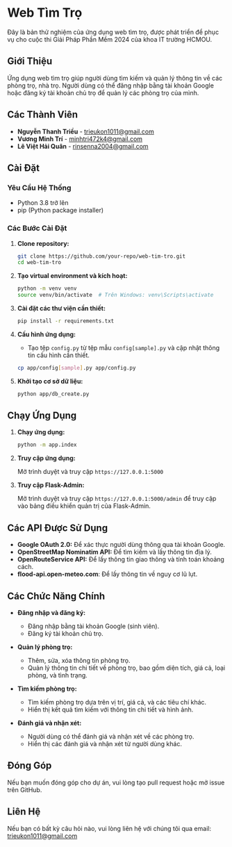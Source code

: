 # Web Tìm Trọ

Đây là bản thử nghiệm của ứng dụng web tìm trọ, được phát triển để phục vụ cho cuộc thi Giải Pháp Phần Mềm 2024 của khoa IT trường HCMOU.

## Giới Thiệu

Ứng dụng web tìm trọ giúp người dùng tìm kiếm và quản lý thông tin về các phòng trọ, nhà trọ. Người dùng có thể đăng nhập bằng tài khoản Google hoặc đăng ký tài khoản chủ trọ để quản lý các phòng trọ của mình.

## Các Thành Viên

- **Nguyễn Thanh Triều** - trieukon1011@gmail.com
- **Vương Minh Trí** - minhtri472k4@gmail.com
- **Lê Việt Hải Quân** - rinsenna2004@gmail.com

## Cài Đặt

### Yêu Cầu Hệ Thống

- Python 3.8 trở lên
- pip (Python package installer)

### Các Bước Cài Đặt

1. **Clone repository:**

    ```sh
    git clone https://github.com/your-repo/web-tim-tro.git
    cd web-tim-tro
    ```

2. **Tạo virtual environment và kích hoạt:**

    ```sh
    python -m venv venv
    source venv/bin/activate  # Trên Windows: venv\Scripts\activate
    ```

3. **Cài đặt các thư viện cần thiết:**

    ```sh
    pip install -r requirements.txt
    ```

4. **Cấu hình ứng dụng:**

    - Tạo tệp `config.py` từ tệp mẫu `config[sample].py` và cập nhật thông tin cấu hình cần thiết.

    ```sh
    cp app/config[sample].py app/config.py
    ```

5. **Khởi tạo cơ sở dữ liệu:**

    ```sh
    python app/db_create.py
    ```

## Chạy Ứng Dụng

1. **Chạy ứng dụng:**

    ```sh
    python -m app.index
    ```

2. **Truy cập ứng dụng:**

    Mở trình duyệt và truy cập `https://127.0.0.1:5000`

3. **Truy cập Flask-Admin:**

    Mở trình duyệt và truy cập `https://127.0.0.1:5000/admin` để truy cập vào bảng điều khiển quản trị của Flask-Admin.

## Các API Được Sử Dụng

- **Google OAuth 2.0:** Để xác thực người dùng thông qua tài khoản Google.
- **OpenStreetMap Nominatim API:** Để tìm kiếm và lấy thông tin địa lý.
- **OpenRouteService API:** Để lấy thông tin giao thông và tính toán khoảng cách.
- **flood-api.open-meteo.com**: Để lấy thông tin về nguy cơ lũ lụt.

## Các Chức Năng Chính

- **Đăng nhập và đăng ký:**
  - Đăng nhập bằng tài khoản Google (sinh viên).
  - Đăng ký tài khoản chủ trọ.

- **Quản lý phòng trọ:**
  - Thêm, sửa, xóa thông tin phòng trọ.
  - Quản lý thông tin chi tiết về phòng trọ, bao gồm diện tích, giá cả, loại phòng, và tình trạng.

- **Tìm kiếm phòng trọ:**
  - Tìm kiếm phòng trọ dựa trên vị trí, giá cả, và các tiêu chí khác.
  - Hiển thị kết quả tìm kiếm với thông tin chi tiết và hình ảnh.

- **Đánh giá và nhận xét:**
  - Người dùng có thể đánh giá và nhận xét về các phòng trọ.
  - Hiển thị các đánh giá và nhận xét từ người dùng khác.

## Đóng Góp

Nếu bạn muốn đóng góp cho dự án, vui lòng tạo pull request hoặc mở issue trên GitHub.

## Liên Hệ

Nếu bạn có bất kỳ câu hỏi nào, vui lòng liên hệ với chúng tôi qua email: trieukon1011@gmail.com